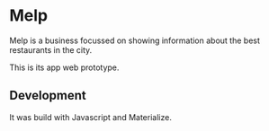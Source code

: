 # Melp

Melp is a business focussed on showing information about the best restaurants in the city.

This is its app web prototype.

## Development

It was build with Javascript and Materialize.